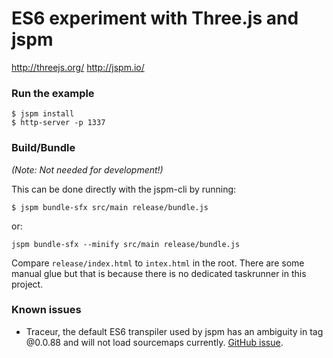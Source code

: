 # ES6 experiment with Three.js and jspm

http://threejs.org/
http://jspm.io/

### Run the example

```shell
$ jspm install
$ http-server -p 1337
```

### Build/Bundle
*(Note: Not needed for development!)*

This can be done directly with the jspm-cli by running:

```shell
$ jspm bundle-sfx src/main release/bundle.js
```

or:

```shell
jspm bundle-sfx --minify src/main release/bundle.js
```

Compare `release/index.html` to `intex.html` in the root. There are some manual glue but that is because there is no dedicated taskrunner in this project.

### Known issues

* Traceur, the default ES6 transpiler used by jspm has an ambiguity in tag @0.0.88 and will not load sourcemaps currently. [GitHub issue](https://github.com/google/traceur-compiler/issues/1883).
